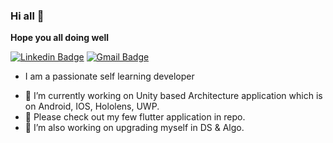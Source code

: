 ### Hi all 👋
**Hope you all doing well**

[![Linkedin Badge](https://img.shields.io/badge/-PradeepHGK-blue?style=social&logo=Linkedin&logoColor=blue&link=https://www.linkedin.com/in/pradeephgk/)](https://www.linkedin.com/in/pradeephgk/) 
[![Gmail Badge](https://img.shields.io/badge/-PradeepHGK-c14438?style=social&logo=Gmail&logoColor=red&link=mailto:pradeephari1594@gmail.com)](mailto:pradeephari1594@gmail.com)


* I am a passionate self learning developer 
- 🔭 I’m currently working on Unity based Architecture application which is on Android, IOS, Hololens, UWP.
- 🌱 Please check out my few flutter application in repo.
- 🤔 I’m also working on upgrading myself in DS & Algo.

  
  

<!--

[![GitHub](https://img.shields.io/github.com/PradeepHGK?label=Follow&style=social)](https://github.com/PradeepHGK?tab=repositories) 

[![GitHub followers](https://img.shields.io/github/followers/Shivansh2407?label=Follow&style=social)](https://github.com/Shivansh2407/?tab=follow) 
- 📫 How to reach me:
* [LinkedIn](www.linkedin.com/in/pradeephgk)
**PradeepHGK/PradeepHGK** is a ✨ _special_ ✨ repository because its `README.md` (this file) appears on your GitHub profile.

Here are some ideas to get you started:

- 🔭 I’m currently working on ...
- 🌱 I’m currently learning ...
- 👯 I’m looking to collaborate on ...
- 🤔 I’m looking for help with ...
- 💬 Ask me about ...
- 📫 How to reach me: ...
- 😄 Pronouns: ...
- ⚡ Fun fact: ...
-->
